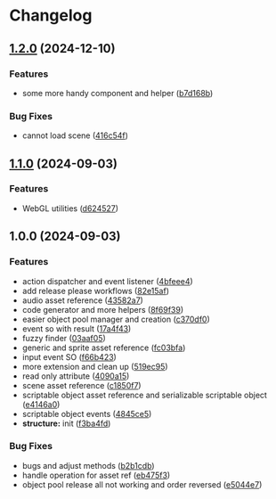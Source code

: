# Changelog

## [1.2.0](https://github.com/h2v9696/UnityExtensionsCore/compare/v1.1.0...v1.2.0) (2024-12-10)


### Features

* some more handy component and helper ([b7d168b](https://github.com/h2v9696/UnityExtensionsCore/commit/b7d168b23062b4c614ee5b1c3a6a1a00f999ec40))


### Bug Fixes

* cannot load scene ([416c54f](https://github.com/h2v9696/UnityExtensionsCore/commit/416c54fa49ffcc7014fc56b4f28eaaab1877e4e2))

## [1.1.0](https://github.com/h2v9696/UnityExtensionsCore/compare/v1.0.0...v1.1.0) (2024-09-03)


### Features

* WebGL utilities ([d624527](https://github.com/h2v9696/UnityExtensionsCore/commit/d62452773ff2c9ce28d07ad6005c56161de10c8b))

## 1.0.0 (2024-09-03)


### Features

* action dispatcher and event listener ([4bfeee4](https://github.com/h2v9696/UnityExtensionsCore/commit/4bfeee473db10764cdc5092bbaf04816cb8e4e7d))
* add release please workflows ([82e15af](https://github.com/h2v9696/UnityExtensionsCore/commit/82e15af57e0d25517614a4bc97a4f543cf6fa91c))
* audio asset reference ([43582a7](https://github.com/h2v9696/UnityExtensionsCore/commit/43582a70deb55890d4df2fbdbd205156845b12ef))
* code generator and more helpers ([8f69f39](https://github.com/h2v9696/UnityExtensionsCore/commit/8f69f39294b2aacb8fd87ba83b2763c97764d2ad))
* easier object pool manager and creation ([c370df0](https://github.com/h2v9696/UnityExtensionsCore/commit/c370df064a14a75436387fea5ff4fc082d2d9b3d))
* event so with result ([17a4f43](https://github.com/h2v9696/UnityExtensionsCore/commit/17a4f43f599484526230ba39461d4571ba190078))
* fuzzy finder ([03aaf05](https://github.com/h2v9696/UnityExtensionsCore/commit/03aaf05f3db3f7d4c457c5e0366d01f53ee39c01))
* generic and sprite asset reference ([fc03bfa](https://github.com/h2v9696/UnityExtensionsCore/commit/fc03bfab1878dfe45c0f8b16ce01a469d7115b8b))
* input event SO ([f66b423](https://github.com/h2v9696/UnityExtensionsCore/commit/f66b42371ba0d299a88f470be1e213f94831175d))
* more extension and clean up ([519ec95](https://github.com/h2v9696/UnityExtensionsCore/commit/519ec95366edf2e312c255f14246733d93c6d4cc))
* read only attribute ([4090a15](https://github.com/h2v9696/UnityExtensionsCore/commit/4090a153083ac30c7b398669ec6d21554bb7eb19))
* scene asset reference ([c1850f7](https://github.com/h2v9696/UnityExtensionsCore/commit/c1850f738502bd44369d3c44f40800d28b396bea))
* scriptable object asset reference and serializable scriptable object ([e4146a0](https://github.com/h2v9696/UnityExtensionsCore/commit/e4146a00cf2d9f952ef648a18946b344d1e2f216))
* scriptable object events ([4845ce5](https://github.com/h2v9696/UnityExtensionsCore/commit/4845ce549d83c22ee1ff55373620905c7158773e))
* **structure:** init ([f3ba4fd](https://github.com/h2v9696/UnityExtensionsCore/commit/f3ba4fd15891f965750e31e26830021da4834588))


### Bug Fixes

* bugs and adjust methods ([b2b1cdb](https://github.com/h2v9696/UnityExtensionsCore/commit/b2b1cdb98fdda0b1e301ff76359039b020dd0f95))
* handle operation for asset ref ([eb475f3](https://github.com/h2v9696/UnityExtensionsCore/commit/eb475f3ad45cf1ef865b665a2ddb63e5049965b9))
* object pool release all not working and order reversed ([e5044e7](https://github.com/h2v9696/UnityExtensionsCore/commit/e5044e7e2875480403c5e222ed8c38499f8cc770))
